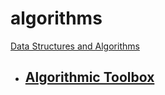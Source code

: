 # algorithms

[Data Structures and Algorithms](https://www.coursera.org/specializations/data-structures-algorithms)

- ## [Algorithmic Toolbox](https://www.coursera.org/learn/algorithmic-toolbox?specialization=data-structures-algorithms)
